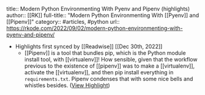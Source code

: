 title:: Modern Python Environmenting With Pyenv and Pipenv (highlights)
author:: [[RK]]
full-title:: "Modern Python Environmenting With [[Pyenv]] and [[Pipenv]]"
category:: #articles, #python
url:: https://rkode.com/2022/09/02/modern-python-environmenting-with-pyenv-and-pipenv/

- Highlights first synced by [[Readwise]] [[Dec 30th, 2022]]
	- [[Pipenv]] is a tool that bundles pip, which is the Python module install tool, with [[virtualenv]]! How sensible, given that the workflow previous to the existence of [[pipenv]] was to make a [[virtualenv]], activate the [[virtualenv]], and then pip install everything in `requirements.txt`. Pipenv condenses that with some nice bells and whistles besides. ([View Highlight](https://read.readwise.io/read/01gne3711h1rrsp7na62h8byjy))